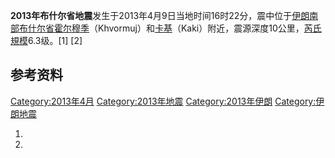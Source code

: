 **2013年布什尔省地震**发生于2013年4月9日当地时间16时22分，震中位于[伊朗南部](https://zh.wikipedia.org/wiki/伊朗 "wikilink")[布什尔省](https://zh.wikipedia.org/wiki/布什尔省 "wikilink")[霍尔穆季](https://zh.wikipedia.org/wiki/霍尔穆季 "wikilink")（Khvormuj）和[卡基](https://zh.wikipedia.org/wiki/卡基 "wikilink")（Kaki）附近，震源深度10公里，[芮氏規模](https://zh.wikipedia.org/wiki/芮氏規模 "wikilink")6.3级。\[1\] \[2\]

## 参考资料

[Category:2013年4月](https://zh.wikipedia.org/wiki/Category:2013年4月 "wikilink") [Category:2013年地震](https://zh.wikipedia.org/wiki/Category:2013年地震 "wikilink") [Category:2013年伊朗](https://zh.wikipedia.org/wiki/Category:2013年伊朗 "wikilink") [Category:伊朗地震](https://zh.wikipedia.org/wiki/Category:伊朗地震 "wikilink")

1.
2.